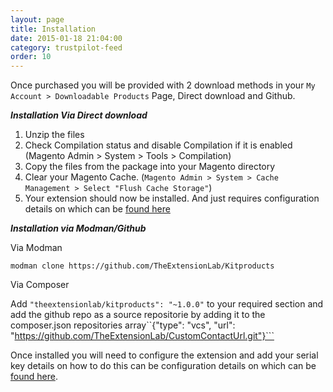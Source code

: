 ```yaml
---
layout: page
title: Installation
date: 2015-01-18 21:04:00
category: trustpilot-feed
order: 10
---
```


Once purchased you will be provided with 2 download methods in your ```My Account > Downloadable Products``` Page, Direct download and Github.

***Installation Via Direct download***

1. Unzip the files
2. Check Compilation status and disable Compilation if it is enabled (Magento Admin > System > Tools > Compilation)
3. Copy the files from the package into your Magento directory
4. Clear your Magento Cache. (```Magento Admin > System > Cache Management > Select "Flush Cache Storage"```)
5. Your extension should now be installed. And just requires configuration details on which can be [found here](/kit-products/configuration.html)

***Installation via Modman/Github***

Via Modman

```modman clone https://github.com/TheExtensionLab/Kitproducts```

Via Composer

Add ```"theextensionlab/kitproducts": "~1.0.0"``` to your required section and add the github repo as a source
repositorie by adding it to the composer.json repositories array``{"type": "vcs", "url": "https://github.com/TheExtensionLab/CustomContactUrl.git"}```

Once installed you will need to configure the extension and add your serial key details on how to do this can be configuration details on which can be [found here](/kit-products/configuration.html).